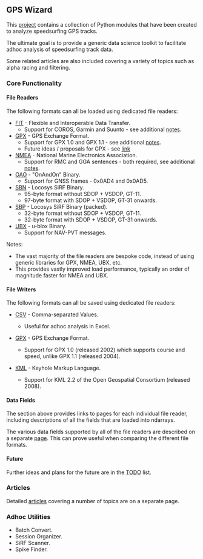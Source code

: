 ## GPS Wizard

This [project](https://github.com/Logiqx/gps-wizard) contains a collection of Python modules that have been created to analyze speedsurfing GPS tracks.

The ultimate goal is to provide a generic data science toolkit to facilitate adhoc analysis of speedsurfing track data.

Some related articles are also included covering a variety of topics such as alpha racing and filtering.



### Core Functionality

#### File Readers

The following formats can all be loaded using dedicated file readers:

- [FIT](formats/fit.md) - Flexible and Interoperable Data Transfer.
  - Support for COROS, Garmin and Suunto - see additional [notes](fit.md).
- [GPX](formats/gpx.md) - GPS Exchange Format.
  - Support for GPX 1.0 and GPX 1.1 - see additional [notes](gpx/README.md).
  - Future ideas / proposals for GPX - see [link](/gpx-ideas/)
- [NMEA](formats/nmea.md) - National Marine Electronics Association.
  - Support for RMC and GGA sentences - both required, see additional [notes](nmea.md).
- [OAO](formats/oao.md) - "OnAndOn" Binary.
  - Support for GNSS frames - 0x0AD4 and 0x0AD5.
- [SBN](formats/sbn.md) - Locosys SiRF Binary.
  - 95-byte format without SDOP + VSDOP, GT-11.
  - 97-byte format with SDOP + VSDOP, GT-31 onwards.
- [SBP](formats/sbp.md) - Locosys SiRF Binary (packed).
  - 32-byte format without SDOP + VSDOP, GT-11.
  - 32-byte format with SDOP + VSDOP, GT-31 onwards.
- [UBX](formats/ubx.md) - u-blox Binary.
  - Support for NAV-PVT messages.

Notes:

- The vast majority of the file readers are bespoke code, instead of using generic libraries for GPX, NMEA, UBX, etc.
- This provides vastly improved load performance, typically an order of magnitude faster for NMEA and UBX.



#### File Writers

The following formats can all be saved using dedicated file readers:

- [CSV](formats/csv.md) - Comma-separated Values.
  - Useful for adhoc analysis in Excel.

- [GPX](formats/gpx.md) - GPS Exchange Format.
  - Support for GPX 1.0 (released 2002) which supports course and speed, unlike GPX 1.1 (released 2004).
- [KML](formats/kml.md) - Keyhole Markup Language.
  - Support for KML 2.2 of the Open Geospatial Consortium (released 2008).



#### Data Fields

The section above provides links to pages for each individual file reader, including descriptions of all the fields that are loaded into ndarrays.

The various data fields supported by all of the file readers are described on a separate [page](data.md). This can prove useful when comparing the different file formats.



#### Future

Further ideas and plans for the future are in the [TODO](todo.md) list.



### Articles

Detailed [articles](articles.md) covering a number of topics are on a separate page.



### Adhoc Utilities

- Batch Convert.
- Session Organizer.
- SiRF Scanner.
- Spike Finder.
